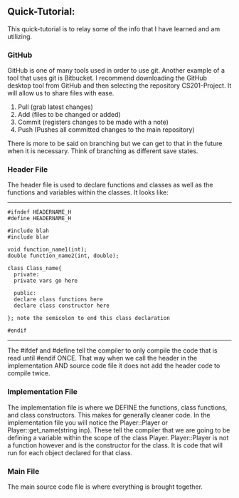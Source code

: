 
## Quick-Tutorial:
This quick-tutorial is to relay some of the info that I have learned and am utilizing.

### GitHub
GitHub is one of many tools used in order to use git. Another example of a tool that uses git is Bitbucket. I recommend downloading the GitHub desktop tool from GitHub and then selecting the repository CS201-Project. It will allow us to share files with ease.
1. Pull (grab latest changes)
2. Add (files to be changed or added)
3. Commit (registers changes to be made with a note)
4. Push (Pushes all committed changes to the main repository)

There is more to be said on branching but we can get to that in the future when it is necessary. Think of branching as different save states.

### Header File
The header file is used to declare functions and classes as well as the functions and variables within the classes. It looks like:

___
```
#ifndef HEADERNAME_H
#define HEADERNAME_H

#include blah
#include blar

void function_name1(int);
double function_name2(int, double);

class Class_name{
  private:
  private vars go here
  
  public:
  declare class functions here
  declare class constructor here
    
}; note the semicolon to end this class declaration

#endif
```
___

The #ifdef and #define tell the compiler to only compile the code that is read until #endif ONCE. That way when we call the header in the implementation AND source code file it does not add the header code to compile twice.


### Implementation File
The implementation file is where we DEFINE the functions, class functions, and class constructors. This makes for generally cleaner code. In the implementation file you will notice the Player::Player or Player::get_name(string inp). These tell the compiler that we are going to be defining a variable within the scope of the class Player. Player::Player is not a function however and is the constructor for the class. It is code that will run for each object declared for that class.


### Main File
The main source code file is where everything is brought together.
